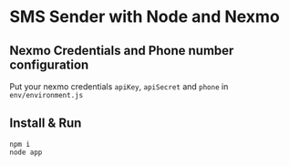# SMS Sender with Node and Nexmo

## Nexmo Credentials and Phone number configuration

Put your nexmo credentials `apiKey`, `apiSecret` and `phone` in `env/environment.js`

## Install & Run

```
npm i
node app
```
